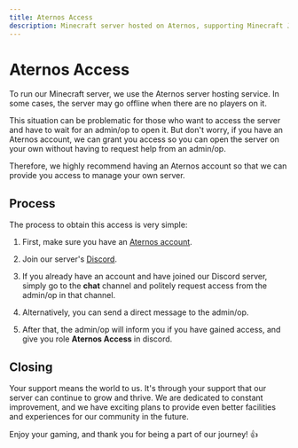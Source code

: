 ```yaml
---
title: Aternos Access
description: Minecraft server hosted on Aternos, supporting Minecraft Java, Bedrock, and Pocket Edition, enabling cross-platform play.
---
```


# Aternos Access

To run our Minecraft server, we use the Aternos server hosting service. In some cases, the server may go offline when there are no players on it.

This situation can be problematic for those who want to access the server and have to wait for an admin/op to open it. But don't worry, if you have an Aternos account, we can grant you access so you can open the server on your own without having to request help from an admin/op.

Therefore, we highly recommend having an Aternos account so that we can provide you access to manage your own server.

## Process

The process to obtain this access is very simple:

1. First, make sure you have an [Aternos account](https://aternos.org/).

2. Join our server's [Discord](https://discord.gg/pgNpcyu9QA).

3. If you already have an account and have joined our Discord server, simply go to the **chat** channel and politely request access from the admin/op in that channel.

4. Alternatively, you can send a direct message to the admin/op.

5. After that, the admin/op will inform you if you have gained access, and give you role **Aternos Access** in discord.

## Closing

Your support means the world to us. It's through your support that our server can continue to grow and thrive. We are dedicated to constant improvement, and we have exciting plans to provide even better facilities and experiences for our community in the future.

Enjoy your gaming, and thank you for being a part of our journey! 👍
